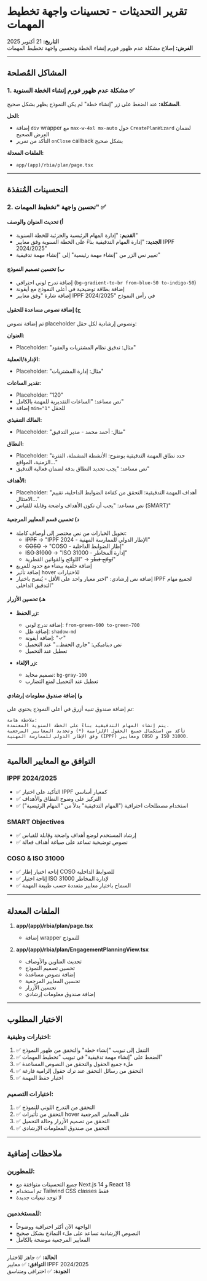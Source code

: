 # تقرير التحديثات - تحسينات واجهة تخطيط المهمات

**التاريخ:** 21 أكتوبر 2025  
**الغرض:** إصلاح مشكلة عدم ظهور فورم إنشاء الخطة وتحسين واجهة تخطيط المهمات

---

## المشاكل المُصلحة

### 1. مشكلة عدم ظهور فورم إنشاء الخطة السنوية ✅
**المشكلة:** عند الضغط على زر "إنشاء خطة" لم يكن النموذج يظهر بشكل صحيح.

**الحل:**
- إضافة `div` wrapper مع `max-w-4xl mx-auto` حول `CreatePlanWizard` لضمان العرض الصحيح
- التأكد من تمرير `onClose` callback بشكل صحيح

**الملفات المعدلة:**
- `app/(app)/rbia/plan/page.tsx`

---

## التحسينات المُنفذة

### 2. تحسين واجهة "تخطيط المهمات" ✅

#### أ) تحديث العنوان والوصف
- **القديم:** "إدارة المهام الرئيسية والجزئية للخطة السنوية"
- **الجديد:** "إدارة المهام التدقيقية بناءً على الخطة السنوية وفق معايير IPPF 2024/2025"
- تغيير نص الزر من "إنشاء مهمة رئيسية" إلى "إنشاء مهمة تدقيقية"

#### ب) تحسين تصميم النموذج
- إضافة تدرج لوني احترافي (`bg-gradient-to-br from-blue-50 to-indigo-50`)
- إضافة بطاقة توضيحية في أعلى النموذج مع أيقونة
- إضافة شارة "وفق معايير IPPF 2024/2025" في رأس النموذج

#### ج) إضافة نصوص مساعدة للحقول
تم إضافة نصوص placeholder ونصوص إرشادية لكل حقل:

**العنوان:**
- Placeholder: "مثال: تدقيق نظام المشتريات والعقود"

**الإدارة/العملية:**
- Placeholder: "مثال: إدارة المشتريات"

**تقدير الساعات:**
- Placeholder: "120"
- نص مساعد: "الساعات التقديرية للمهمة بالكامل"
- إضافة `min="1"` للحقل

**المالك التنفيذي:**
- Placeholder: "مثال: أحمد محمد - مدير التدقيق"

**النطاق:**
- Placeholder: "حدد نطاق المهمة التدقيقية بوضوح: الأنشطة المشملة، الفترة الزمنية، المواقع..."
- نص مساعد: "يجب تحديد النطاق بدقة لضمان فعالية التدقيق"

**الأهداف:**
- Placeholder: "أهداف المهمة التدقيقية: التحقق من كفاءة الضوابط الداخلية، تقييم الامتثال..."
- نص مساعد: "يجب أن تكون الأهداف واضحة وقابلة للقياس (SMART)"

#### د) تحسين قسم المعايير المرجعية
- تحويل الخيارات من نص مختصر إلى أوصاف كاملة:
  - ~~IPPF~~ → "IPPF 2024 - الإطار الدولي للممارسة المهنية"
  - ~~COSO~~ → "COSO - إطار الضوابط الداخلية"
  - ~~ISO 31000~~ → "ISO 31000 - إدارة المخاطر"
  - ~~لوائح قطر~~ → "اللوائح والقوانين القطرية"
- إضافة خلفية بيضاء مع حدود للمربع
- إضافة تأثير hover للاختيارات
- إضافة نص إرشادي: "اختر معيار واحد على الأقل - يُنصح باختيار IPPF لجميع مهام التدقيق الداخلي"

#### هـ) تحسين الأزرار
- **زر الحفظ:**
  - إضافة تدرج لوني: `from-green-600 to-green-700`
  - إضافة ظل: `shadow-md`
  - إضافة أيقونة: "✓"
  - نص ديناميكي: "جاري الحفظ..." عند التحميل
  - تعطيل عند التحميل
  
- **زر الإلغاء:**
  - تصميم محايد: `bg-gray-100`
  - تعطيل عند التحميل لمنع التضارب

#### و) إضافة صندوق معلومات إرشادي
تم إضافة صندوق تنبيه أزرق في أعلى النموذج يحتوي على:
```
ملاحظة هامة:
يتم إنشاء المهام التدقيقية بناءً على الخطة السنوية المعتمدة. 
تأكد من استكمال جميع الحقول الإلزامية (*) وتحديد المعايير المرجعية 
وفق الإطار الدولي للممارسة المهنية (IPPF) ومعايير COSO و ISO 31000.
```

---

## التوافق مع المعايير العالمية

### IPPF 2024/2025
- ✅ التأكيد على اختيار IPPF كمعيار أساسي
- ✅ التركيز على وضوح النطاق والأهداف
- ✅ استخدام مصطلحات احترافية ("المهام التدقيقية" بدلاً من "المهام الرئيسية")

### SMART Objectives
- ✅ إرشاد المستخدم لوضع أهداف واضحة وقابلة للقياس
- ✅ نصوص توضيحية تساعد على صياغة أهداف فعالة

### COSO & ISO 31000
- ✅ إتاحة اختيار إطار COSO للضوابط الداخلية
- ✅ إتاحة اختيار ISO 31000 لإدارة المخاطر
- ✅ السماح باختيار معايير متعددة حسب طبيعة المهمة

---

## الملفات المعدلة

1. **app/(app)/rbia/plan/page.tsx**
   - إضافة wrapper للنموذج

2. **app/(app)/rbia/plan/EngagementPlanningView.tsx**
   - تحديث العناوين والأوصاف
   - تحسين تصميم النموذج
   - إضافة نصوص مساعدة
   - تحسين المعايير المرجعية
   - تحسين الأزرار
   - إضافة صندوق معلومات إرشادي

---

## الاختبار المطلوب

### اختبارات وظيفية:
1. ✅ التنقل إلى تبويب "إنشاء خطة" والتحقق من ظهور النموذج
2. ✅ الضغط على "إنشاء مهمة تدقيقية" في تبويب "تخطيط المهمات"
3. ✅ ملء جميع الحقول والتحقق من النصوص المساعدة
4. ✅ التحقق من رسائل التحقق عند ترك حقول إلزامية فارغة
5. ✅ اختبار حفظ المهمة

### اختبارات التصميم:
1. ✅ التحقق من التدرج اللوني للنموذج
2. ✅ التحقق من تأثيرات hover على المعايير المرجعية
3. ✅ التحقق من تصميم الأزرار وحالة التحميل
4. ✅ التحقق من صندوق المعلومات الإرشادي

---

## ملاحظات إضافية

### للمطورين:
- جميع التحسينات متوافقة مع Next.js 14 و React 18
- تم استخدام Tailwind CSS classes فقط
- لا توجد تبعيات جديدة

### للمستخدمين:
- الواجهة الآن أكثر احترافية ووضوحاً
- النصوص الإرشادية تساعد على ملء النماذج بشكل صحيح
- المعايير المرجعية موضحة بالكامل

---

**الحالة:** ✅ جاهز للاختبار  
**التوافق:** ✅ معايير IPPF 2024/2025  
**الجودة:** ✅ احترافي ومتناسق
